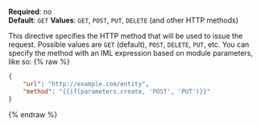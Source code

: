 **Required**: no  
**Default**: `GET`
**Values**: `GET`, `POST`, `PUT`, `DELETE` (and other HTTP methods)

This directive specifies the HTTP method that will be used to issue the
request. Possible values are `GET` (default), `POST`, `DELETE`, `PUT`,
etc. You can specify the method with an IML expression based on module
parameters, like so:
{% raw %}
```json
{
    "url": "http://example.com/entity",
    "method": "{{if(parameters.create, 'POST', 'PUT')}}" 
}
```
{% endraw %}